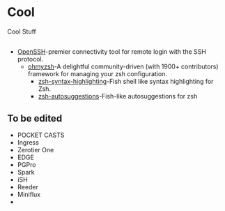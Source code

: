# Cool
Cool Stuff
##
- [OpenSSH](http://www.openssh.com/)-premier connectivity tool for remote login with the SSH protocol.
  - [ohmyzsh](https://github.com/ohmyzsh/ohmyzsh)-A delightful community-driven (with 1900+ contributors) framework for managing your zsh configuration.
    - [zsh-syntax-highlighting](https://github.com/zsh-users/zsh-syntax-highlighting)-Fish shell like syntax highlighting for Zsh.
    - [zsh-autosuggestions](https://github.com/zsh-users/zsh-autosuggestions)-Fish-like autosuggestions for zsh
## To be edited
- POCKET CASTS
- Ingress
- Zerotier One
- EDGE
- PGPro
- Spark
- iSH
- Reeder
- Miniflux
- 
